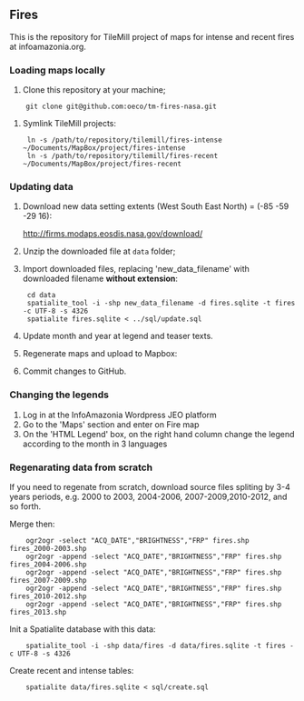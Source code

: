 ## Fires

This is the repository for TileMill project of maps for intense and recent fires at infoamazonia.org.

### Loading maps locally

1. Clone this repository at your machine;

```
    git clone git@github.com:oeco/tm-fires-nasa.git
```

1. Symlink TileMill projects:

		ln -s /path/to/repository/tilemill/fires-intense ~/Documents/MapBox/project/fires-intense
		ln -s /path/to/repository/tilemill/fires-recent ~/Documents/MapBox/project/fires-recent	

### Updating data

1. Download new data setting extents (West South East North) = (-85 -59 -29 16):

    http://firms.modaps.eosdis.nasa.gov/download/

1. Unzip the downloaded file at `data` folder;

1. Import downloaded files, replacing 'new_data_filename' with downloaded filename **without extension**:

		cd data
		spatialite_tool -i -shp new_data_filename -d fires.sqlite -t fires -c UTF-8 -s 4326
		spatialite fires.sqlite < ../sql/update.sql

1. Update month and year at legend and teaser texts.

1. Regenerate maps and upload to Mapbox:

1. Commit changes to GitHub.

### Changing the legends

1. Log in at the InfoAmazonia Wordpress JEO platform
2. Go to the 'Maps' section and enter on Fire map
3. On the 'HTML Legend' box, on the right hand column change the legend according to the month in 3 languages

### Regenarating data from scratch

If you need to regenate from scratch, download source files spliting by 3-4 years periods, e.g. 2000 to 2003, 2004-2006, 2007-2009,2010-2012, and so forth.

Merge then:

		ogr2ogr -select "ACQ_DATE","BRIGHTNESS","FRP" fires.shp fires_2000-2003.shp
		ogr2ogr -append -select "ACQ_DATE","BRIGHTNESS","FRP" fires.shp fires_2004-2006.shp
		ogr2ogr -append -select "ACQ_DATE","BRIGHTNESS","FRP" fires.shp fires_2007-2009.shp
		ogr2ogr -append -select "ACQ_DATE","BRIGHTNESS","FRP" fires.shp fires_2010-2012.shp
		ogr2ogr -append -select "ACQ_DATE","BRIGHTNESS","FRP" fires.shp fires_2013.shp

Init a Spatialite database with this data:

		spatialite_tool -i -shp data/fires -d data/fires.sqlite -t fires -c UTF-8 -s 4326

Create recent and intense tables:

		spatialite data/fires.sqlite < sql/create.sql
